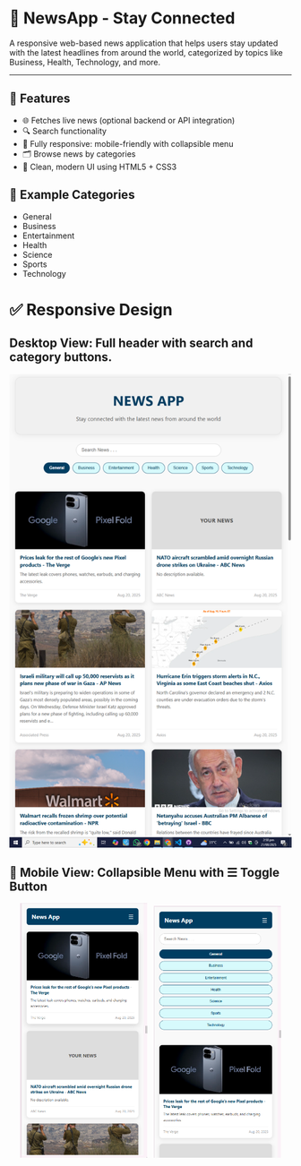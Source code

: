 # 📰 NewsApp - Stay Connected

A responsive web-based news application that helps users stay updated with the latest headlines from around the world, categorized by topics like Business, Health, Technology, and more.

---

## 🚀 Features

- 🌐 Fetches live news (optional backend or API integration)  
- 🔍 Search functionality  
- 📱 Fully responsive: mobile-friendly with collapsible menu  
- 🗂️ Browse news by categories  
- 💅 Clean, modern UI using HTML5 + CSS3  

## 📸 Example Categories

- General
- Business
- Entertainment
- Health
- Science
- Sports
- Technology


# ✅ Responsive Design

## Desktop View: Full header with search and category buttons.
![Alt text describing image](desktop.png)


## 📱 Mobile View: Collapsible Menu with ☰ Toggle Button

<p align="center">
  <img src="mobile.png" alt="Mobile View" width="45%">
  &nbsp;
  <img src="mobilemenu.png" alt="Mobile Menu Open" width="45%">
</p>
